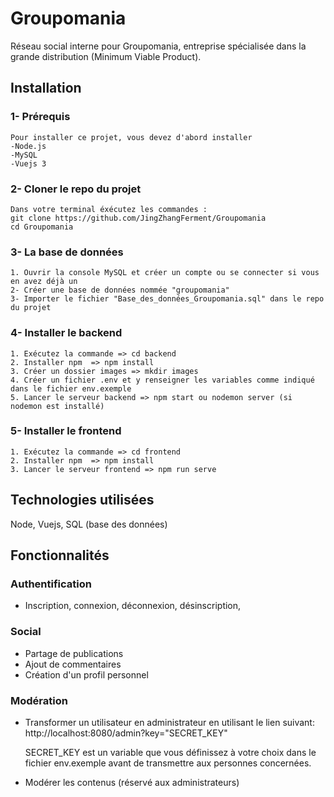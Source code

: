 # Groupomania
Réseau social interne pour Groupomania, entreprise spécialisée dans la grande distribution (Minimum Viable Product).

## Installation

### 1- Prérequis
```
Pour installer ce projet, vous devez d'abord installer
-Node.js
-MySQL
-Vuejs 3
```

### 2- Cloner le repo du projet
```
Dans votre terminal éxécutez les commandes :
git clone https://github.com/JingZhangFerment/Groupomania
cd Groupomania
```

### 3- La base de données
```
1. Ouvrir la console MySQL et créer un compte ou se connecter si vous en avez déjà un
2- Créer une base de données nommée "groupomania"
3- Importer le fichier "Base_des_données_Groupomania.sql" dans le repo du projet
```

### 4- Installer le backend
```
1. Exécutez la commande => cd backend
2. Installer npm  => npm install
3. Créer un dossier images => mkdir images
4. Créer un fichier .env et y renseigner les variables comme indiqué dans le fichier env.exemple
5. Lancer le serveur backend => npm start ou nodemon server (si nodemon est installé)

```

### 5- Installer le frontend
```
1. Exécutez la commande => cd frontend
2. Installer npm  => npm install
3. Lancer le serveur frontend => npm run serve
```
## Technologies utilisées

Node, Vuejs, SQL (base des données)

## Fonctionnalités

### Authentification

- Inscription, connexion, déconnexion, désinscription, 

### Social

- Partage de publications
- Ajout de commentaires 
- Création d'un profil personnel

### Modération

- Transformer un utilisateur en administrateur en utilisant le lien suivant: http://localhost:8080/admin?key="SECRET_KEY"
   
   SECRET_KEY est un variable que vous définissez à votre choix dans le fichier env.exemple avant de transmettre aux personnes concernées.
- Modérer les contenus (réservé aux administrateurs)

